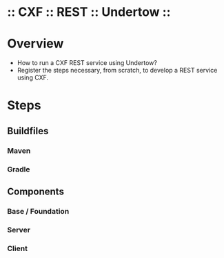 ﻿:: CXF :: REST :: Undertow ::
=============================

# Overview

- How to run a CXF REST service using Undertow?
- Register the steps necessary, from scratch, to develop a REST service using CXF.

# Steps

## Buildfiles

### Maven

### Gradle

## Components

### Base / Foundation

### Server

### Client
